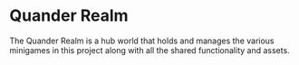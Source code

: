 # Quander Realm

The Quander Realm is a hub world that holds and manages the various minigames in this project along with all the shared functionality and assets.